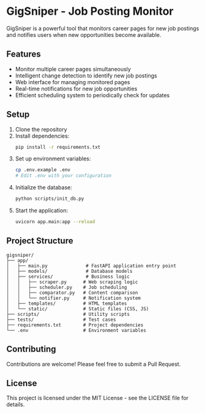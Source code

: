 # GigSniper - Job Posting Monitor

GigSniper is a powerful tool that monitors career pages for new job postings and notifies users when new opportunities become available.

## Features

- Monitor multiple career pages simultaneously
- Intelligent change detection to identify new job postings
- Web interface for managing monitored pages
- Real-time notifications for new job opportunities
- Efficient scheduling system to periodically check for updates

## Setup

1. Clone the repository
2. Install dependencies:
   ```bash
   pip install -r requirements.txt
   ```
3. Set up environment variables:
   ```bash
   cp .env.example .env
   # Edit .env with your configuration
   ```
4. Initialize the database:
   ```bash
   python scripts/init_db.py
   ```
5. Start the application:
   ```bash
   uvicorn app.main:app --reload
   ```

## Project Structure

```
gigsniper/
├── app/
│   ├── main.py              # FastAPI application entry point
│   ├── models/              # Database models
│   ├── services/            # Business logic
│   │   ├── scraper.py      # Web scraping logic
│   │   ├── scheduler.py    # Job scheduling
│   │   ├── comparator.py   # Content comparison
│   │   └── notifier.py     # Notification system
│   ├── templates/          # HTML templates
│   └── static/             # Static files (CSS, JS)
├── scripts/                # Utility scripts
├── tests/                  # Test cases
├── requirements.txt        # Project dependencies
└── .env                    # Environment variables
```

## Contributing

Contributions are welcome! Please feel free to submit a Pull Request.

## License

This project is licensed under the MIT License - see the LICENSE file for details. 